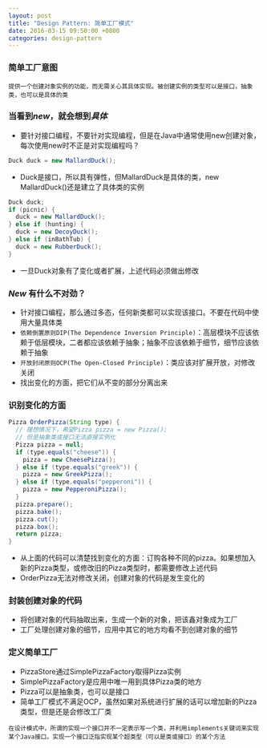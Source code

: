 ```yaml
---
layout: post
title: "Design Pattern: 简单工厂模式"
date: 2016-03-15 09:50:00 +0800
categories: design-pattern
---
```

### 简单工厂意图
`提供一个创建对象实例的功能，而无需关心其具体实现。被创建实例的类型可以是接口，抽象类，也可以是具体的类`

### 当看到***new***，就会想到***具体***
* 要针对接口编程，不要针对实现编程，但是在Java中通常使用new创建对象，每次使用new时不正是对实现编程吗？

```java
Duck duck = new MallardDuck();
```
* Duck是接口，所以具有弹性，但MallardDuck是具体的类，new MallardDuck()还是建立了具体类的实例

```java
Duck duck;
if (picnic) {
  duck = new MallardDuck();
} else if (hunting) {
  duck = new DecoyDuck();
} else if (inBathTub) {
  duck = new RubberDuck();
}
```
* 一旦Duck对象有了变化或者扩展，上述代码必须做出修改

### ***New*** 有什么不对劲？
* 针对接口编程，那么通过多态，任何新类都可以实现该接口。不要在代码中使用大量具体类
* `依赖倒置原则DIP(The Dependence Inversion Principle)`：高层模块不应该依赖于低层模块，二者都应该依赖于抽象；抽象不应该依赖于细节，细节应该依赖于抽象
* `开放封闭原则OCP(The Open-Closed Principle)`：类应该对扩展开放，对修改关闭
* 找出变化的方面，把它们从不变的部分分离出来

### 识别变化的方面

```java
Pizza OrderPizza(String type) {
  // 理想情况下，希望Pizza pizza = new Pizza();
  // 但是抽象类或接口无法直接实例化
  Pizza pizza = null;
  if (type.equals("cheese")) {
    pizza = new CheesePizza();
  } else if (type.equals("greek")) {
    pizza = new GreekPizza();
  } else if (type.equals("pepperoni")) {
    pizza = new PepperoniPizza();
  }
  pizza.prepare();
  pizza.bake();
  pizza.cut();
  pizza.box();
  return pizza;
}
```
* 从上面的代码可以清楚找到变化的方面：订购各种不同的pizza。如果想加入新的Pizza类型，或修改旧的Pizza类型时，都需要修改上述代码
* OrderPizza无法对修改关闭，创建对象的代码是发生变化的

### 封装创建对象的代码
* 将创建对象的代码抽取出来，生成一个新的对象，把该鑫对象成为工厂
* 工厂处理创建对象的细节，应用中其它的地方均看不到创建对象的细节

### 定义简单工厂
* PizzaStore通过SimplePizzaFactory取得Pizza实例
* SimplePizzaFactory是应用中唯一用到具体Pizza类的地方
* Pizza可以是抽象类，也可以是接口
* 简单工厂模式不满足OCP，虽然如果对系统进行扩展的话可以增加新的Pizza类型，但是还是会修改工厂类

`在设计模式中，所谓的实现一个接口并不一定表示写一个类，并利用implements关键词来实现某个Java接口。实现一个接口泛指实现某个超类型（可以是类或接口）的某个方法`
